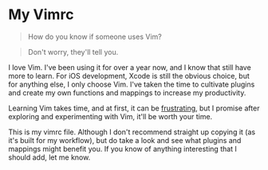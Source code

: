 # My Vimrc

> How do you know if someone uses Vim?

> Don't worry, they'll tell you.

I love Vim. I've been using it for over a year now, and I know that still have more to learn. For iOS development, Xcode is still the obvious choice, but for anything else, I only choose Vim. I've taken the time to cultivate plugins and create my own functions and mappings to increase my productivity. 

Learning Vim takes time, and at first, it can be [frustrating](http://qr.ae/ROi9Vd), but I promise after exploring and experimenting with Vim, it'll be worth your time.

This is my vimrc file. Although I don't recommend straight up copying it (as it's built for my workflow), but do take a look and see what plugins and mappings might benefit you. If you know of anything interesting that I should add, let me know. 



